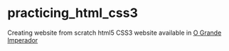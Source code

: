 # practicing_html_css3
Creating website from scratch html5 CSS3
website available in <a href="https://eljonascavalcante.github.io/practicing_html_css3/" target="_blank">O Grande Imperador</a>
